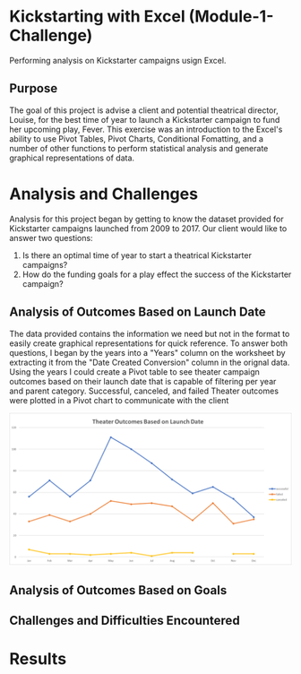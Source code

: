 # Kickstarting with Excel (Module-1-Challenge)
Performing analysis on Kickstarter campaigns usign Excel.

## Purpose

The goal of this project is advise a client and potential theatrical director, Louise, for the best time of year to launch a Kickstarter campaign to fund her upcoming play, Fever. This exercise was an introduction to the Excel's ability to use Pivot Tables, Pivot Charts, Conditional Fomatting, and a number of other functions to perform statistical analysis and generate graphical representations of data.

# Analysis and Challenges

Analysis for this project began by getting to know the dataset provided for Kickstarter campaigns launched from 2009 to 2017. Our client would like to answer two questions:

1. Is there an optimal time of year to start a theatrical Kickstarter campaigns?
2. How do the funding goals for a play effect the success of the Kickstarter campaign?

## Analysis of Outcomes Based on Launch Date

The data provided contains the information we need but not in the format to easily create graphical representations for quick reference. To answer both questions, I began by the years into a "Years" column on the worksheet by extracting it from the "Date Created Conversion" column in the orignal data. Using the years I could create a Pivot table to see theater campaign outcomes based on their launch date that is capable of filtering per year and parent category. Successful, canceled, and failed Theater outcomes were plotted in a Pivot chart to communicate with the client 

![Outcomes Based on Launch Date](https://github.com/jp3tty/Module-1-Challenge/blob/main/Theater_Outcome_vs_Launch.png)


## Analysis of Outcomes Based on Goals

## Challenges and Difficulties Encountered

# Results
